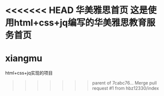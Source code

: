 <<<<<<< HEAD
华美雅思首页
这是使用html+css+jq编写的华美雅思教育服务首页
=======
# xiangmu
html+css+jq实现的项目
>>>>>>> parent of 7cabc76... Merge pull request #1 from hbz12330/index
